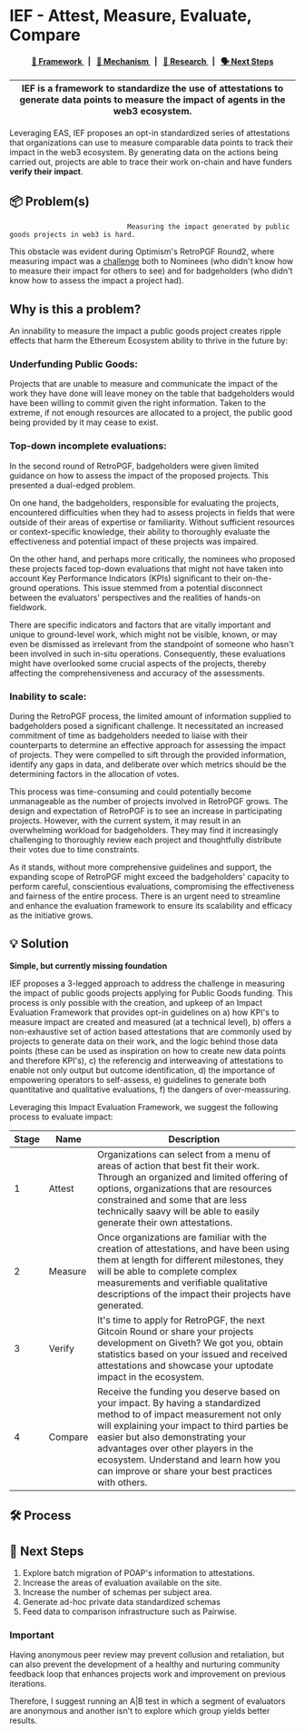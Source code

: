 <p align="center">

# IEF -  Attest, Measure, Evaluate, Compare

</p>

<div align="center">
    <h4>
        <a href="/SchemasperArea.md">
            👥 Framework
        </a>
        <span>&nbsp;&nbsp;|&nbsp;&nbsp;</span>
        <a href="/CODE_OF_CONDUCT.md">
            🤝 Mechanism
        </a>
        <span>&nbsp;&nbsp;|&nbsp;&nbsp;</span>
        <a href="https://github.com/semaphore-protocol/semaphore/contribute">
            🔎 Research
        </a>
        <span>&nbsp;&nbsp;|&nbsp;&nbsp;</span>
        <a href="https://semaphore.appliedzkp.org/discord">
            🗣️ Next Steps
        </a>
    </h4>
</div>

| IEF is a framework to standardize the use of attestations to generate data points to measure the impact of agents in the web3 ecosystem.
| ------------------------------------------------------------------------------------------------------------------------------------------------------------------------------------------------------------------------------------------------------------------- |

Leveraging EAS, IEF proposes an opt-in standardized series of attestations that organizations can use to measure comparable data points to track their impact in the web3 ecosystem. By generating data on the actions being carried out, projects are able to trace their work on-chain and have funders **verify their impact**. 


## 📦 Problem(s)

                                 Measuring the impact generated by public goods projects in web3 is hard. 
This obstacle was evident during Optimism's RetroPGF Round2, where measuring impact was a [challenge](https://optimism.mirror.xyz/7v1DehEY3dpRcYFhqWrVNc9Qj94H2L976LKlWH1FX-8) both to Nominees (who didn't know how to measure their impact for others to see) and for badgeholders (who didn't know how to assess the impact a project had). 

## Why is this a problem?
  An innability to measure the impact a public goods project creates ripple effects that harm the Ethereum Ecosystem ability to thrive in the future by:
  
  ### Underfunding Public Goods: 

Projects that are unable to measure and communicate the impact of the work they have done will leave money on the table that badgeholders would have been willing to commit given the right information. Taken to the extreme, if not enough resources are allocated to a project, the public good being provided by it may cease to exist. 

 ### Top-down incomplete evaluations: 
 
In the second round of RetroPGF, badgeholders were given limited guidance on how to assess the impact of the proposed projects. This presented a dual-edged problem. 

On one hand, the badgeholders, responsible for evaluating the projects, encountered difficulties when they had to assess projects in fields that were outside of their areas of expertise or familiarity. Without sufficient resources or context-specific knowledge, their ability to thoroughly evaluate the effectiveness and potential impact of these projects was impaired. 

On the other hand, and perhaps more critically, the nominees who proposed these projects faced top-down evaluations that might not have taken into account Key Performance Indicators (KPIs) significant to their on-the-ground operations. This issue stemmed from a potential disconnect between the evaluators' perspectives and the realities of hands-on fieldwork. 

There are specific indicators and factors that are vitally important and unique to ground-level work, which might not be visible, known, or may even be dismissed as irrelevant from the standpoint of someone who hasn't been involved in such in-situ operations. Consequently, these evaluations might have overlooked some crucial aspects of the projects, thereby affecting the comprehensiveness and accuracy of the assessments.

### Inability to scale:

During the RetroPGF process, the limited amount of information supplied to badgeholders posed a significant challenge. It necessitated an increased commitment of time as badgeholders needed to liaise with their counterparts to determine an effective approach for assessing the impact of projects. They were compelled to sift through the provided information, identify any gaps in data, and deliberate over which metrics should be the determining factors in the allocation of votes.

This process was time-consuming and could potentially become unmanageable as the number of projects involved in RetroPGF grows. The design and expectation of RetroPGF is to see an increase in participating projects. However, with the current system, it may result in an overwhelming workload for badgeholders. They may find it increasingly challenging to thoroughly review each project and thoughtfully distribute their votes due to time constraints.

As it stands, without more comprehensive guidelines and support, the expanding scope of RetroPGF might exceed the badgeholders' capacity to perform careful, conscientious evaluations, compromising the effectiveness and fairness of the entire process. There is an urgent need to streamline and enhance the evaluation framework to ensure its scalability and efficacy as the initiative grows.

## 💡 Solution

**Simple, but currently missing foundation**

IEF proposes a 3-legged approach to address the challenge in measuring the impact of public goods projects applying for Public Goods funding. 
This process is only possible with the creation, and upkeep of an Impact Evaluation Framework that provides opt-in guidelines on a) how KPI's to measure impact are created and measured (at a technical level), b) offers a non-exhaustive set of action based attestations that are commonly used by projects to generate data on their work, and the logic behind those data points (these can be used as inspiration on how to create new data points and therefore KPI's), c) the referencig and interweaving of attestations to enable not only output but outcome identification, d) the importance of empowering operators to self-assess, e) guidelines to generate both quantitative and qualitative evaluations, f) the dangers of over-meassuring. 

Leveraging this Impact Evaluation Framework, we suggest the following process to evaluate impact: 


<table>
    <th>Stage</th>
    <th>Name</th>
    <th>Description</th>
    <tbody>
        <tr>
            <td>
                1
            </td>
            <td>
               Attest
            </td>
            <td>    
              Organizations can select from a menu of areas of action that best fit their work. Through an organized and limited offering of options, organizations that are resources constrained and some that are less technically saavy will be able to easily generate their own attestations.
            </td>
        </tr>
        <tr>
            <td>
               2
                </a>
            </td>
            <td>
                Measure
            </td>
            <td>    
                Once organizations are familiar with the creation of attestations, and have been using them at length for different milestones, they will be able to complete complex measurements and verifiable qualitative descriptions of the impact their projects have generated. 
            </td>
        </tr>
        <tr>
            <td>
                3
            </td>
            <td>
Verify             </td>
            <td>    
              It's time to apply for RetroPGF, the next Gitcoin Round or share your projects development on Giveth? We got you, obtain statistics based on your issued and received attestations and showcase your uptodate impact in the ecosystem. 
            </td>
              <tr>
            <td>
               4
                </a>
            </td>
            <td>
                Compare
            </td>
            <td>    
                Receive the funding you deserve based on your impact. By having a standardized method to of impact measurement not only will explaining your impact to third parties be easier but also demonstrating your advantages over other players in the ecosystem. Understand and learn how you can improve or share your best practices with others. 
            </td>
        </tr>
           <tbody>
</table>

## 🛠 Process



## 📜 Next Steps

1. Explore batch migration of POAP's information to attestations.
2. Increase the areas of evaluation available on the site. 
3. Increase the number of schemas per subject area. 
4. Generate ad-hoc private data standardized schemas
5. Feed data to comparison infrastructure such as Pairwise.
   
### Important


Having anonymous peer review may prevent collusion and retaliation, but can also prevent the development of a healthy and nurturing community feedback loop that enhances projects work and improvement on previous iterations. 

Therefore, I suggest running an A|B test in which a segment of evaluators are anonymous and another isn't to explore which group yields better results. 
